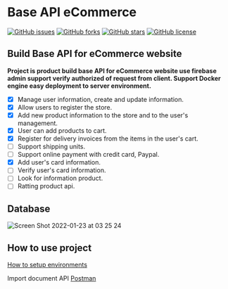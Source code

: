 # __Base API eCommerce__

[![GitHub issues](https://img.shields.io/github/issues/luongvantuit/se06-api)](https://github.com/luongvantuit/se06-api/issues)
[![GitHub forks](https://img.shields.io/github/forks/luongvantuit/se06-api)](https://github.com/luongvantuit/se06-api/network)
[![GitHub stars](https://img.shields.io/github/stars/luongvantuit/se06-api)](https://github.com/luongvantuit/se06-api/stargazers)
[![GitHub license](https://img.shields.io/github/license/luongvantuit/se06-api)](https://github.com/luongvantuit/se06-api/blob/master/LICENSE)

## __Build Base API for eCommerce website__

__Project is product build base API for eCommerce website use firebase admin support verify authorized of request from client. Support Docker engine easy deployment to server environment.__

- [x] Manage user information, create and update information.
- [x] Allow users to register the store.
- [x] Add new product information to the store and to the user's management.
- [x] User can add products to cart.
- [x] Register for delivery invoices from the items in the user's cart.
- [ ] Support shipping units.
- [ ] Support online payment with credit card, Paypal.
- [x] Add user's card information.
- [ ] Verify user's card information.
- [ ] Look for information product.
- [ ] Ratting product api.

## __Database__

<img alt="Screen Shot 2022-01-23 at 03 25 24" src="https://user-images.githubusercontent.com/87352056/150654324-589aa67b-e856-451e-a796-2e7e6eceabed.png">

## __How to use project__

[How to setup environments](https://github.com/luongvantuit/se06-api/blob/master/environments.md)

Import document API [Postman](https://github.com/luongvantuit/se06-api/tree/master/postman) 
